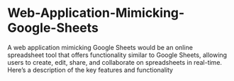 # Web-Application-Mimicking-Google-Sheets
A web application mimicking Google Sheets would be an online spreadsheet tool that offers functionality similar to Google Sheets, allowing users to create, edit, share, and collaborate on spreadsheets in real-time. Here’s a description of the key features and functionality 
